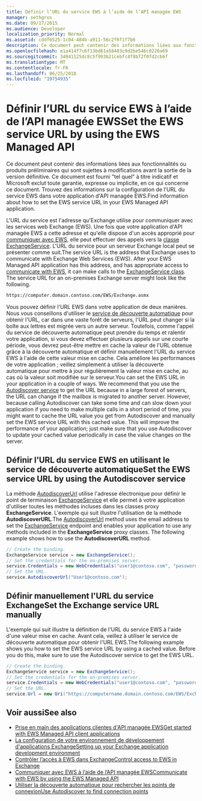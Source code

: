 ```yaml
---
title: Définir l’URL du service EWS à l’aide de l’API managée EWS
manager: sethgros
ms.date: 09/17/2015
ms.audience: Developer
localization_priority: Normal
ms.assetid: cddf6525-1c04-484b-a911-56c2f0f1f7b6
description: Ce document peut contenir des informations liées aux fonctionnalités ou produits préliminaires qui sont sujettes à modifications avant la sortie de la version définitive. Ce document est fourni "tel quel" à titre indicatif et Microsoft exclut toute garantie, expresse ou implicite, en ce qui concerne ce document. Trouvez des informations sur la configuration de l'URL du service EWS dans votre application d'API managée EWS.
ms.openlocfilehash: e1a414f7c6f13bd61a58403c9d2be546c0226a69
ms.sourcegitcommit: 34041125dc8c5f993b21cebfc4f8b72f0fd2cb6f
ms.translationtype: MT
ms.contentlocale: fr-FR
ms.lasthandoff: 06/25/2018
ms.locfileid: "19754935"
---
```

# <a name="set-the-ews-service-url-by-using-the-ews-managed-api"></a><span data-ttu-id="48186-103">Définir l’URL du service EWS à l’aide de l’API managée EWS</span><span class="sxs-lookup"><span data-stu-id="48186-103">Set the EWS service URL by using the EWS Managed API</span></span>

<span data-ttu-id="48186-104">Ce document peut contenir des informations liées aux fonctionnalités ou produits préliminaires qui sont sujettes à modifications avant la sortie de la version définitive. Ce document est fourni "tel quel" à titre indicatif et Microsoft exclut toute garantie, expresse ou implicite, en ce qui concerne ce document. Trouvez des informations sur la configuration de l'URL du service EWS dans votre application d'API managée EWS.</span><span class="sxs-lookup"><span data-stu-id="48186-104">Find information about how to set the EWS service URL in your EWS Managed API application.</span></span>
  
<span data-ttu-id="48186-p101">L'URL du service est l'adresse qu'Exchange utilise pour communiquer avec les services web Exchange (EWS). Une fois que votre application d'API managée EWS a cette adresse et qu'elle dispose d'un accès approprié pour [communiquer avec EWS](how-to-communicate-with-ews-by-using-the-ews-managed-api.md), elle peut effectuer des appels vers la [classe ExchangeService](http://msdn.microsoft.com/fr-fr/library/microsoft.exchange.webservices.data.exchangeservice%28v=exchg.80%29.aspx). L'URL du service pour un serveur Exchange local peut se présenter comme suit.</span><span class="sxs-lookup"><span data-stu-id="48186-p101">The service URL is the address that Exchange uses to communicate with Exchange Web Services (EWS). After your EWS Managed API application has this address, and has appropriate access to [communicate with EWS](how-to-communicate-with-ews-by-using-the-ews-managed-api.md), it can make calls to the [ExchangeService class](http://msdn.microsoft.com/fr-fr/library/microsoft.exchange.webservices.data.exchangeservice%28v=exchg.80%29.aspx). The service URL for an on-premises Exchange server might look like the following.</span></span> 
  
```HTML
https://computer.domain.contoso.com/EWS/Exchange.asmx
```

<span data-ttu-id="48186-p102">Vous pouvez définir l'URL EWS dans votre application de deux manières. Nous vous conseillons d'utiliser le [service de découverte automatique](http://msdn.microsoft.com/library/39726b67-2eb2-451b-9307-cfd0b518b55c%28Office.15%29.aspx) pour obtenir l'URL, car dans une vaste forêt de serveurs, l'URL peut changer si la boîte aux lettres est migrée vers un autre serveur. Toutefois, comme l'appel du service de découverte automatique peut prendre du temps et ralentir votre application, si vous devez effectuer plusieurs appels sur une courte période, vous devrez peut-être mettre en cache la valeur de l'URL obtenue grâce à la découverte automatique et définir manuellement l'URL du service EWS à l'aide de cette valeur mise en cache. Cela améliore les performances de votre application ; veillez simplement à utiliser la découverte automatique pour mettre à jour régulièrement la valeur mise en cache, au cas où la valeur soit modifiée sur le serveur.</span><span class="sxs-lookup"><span data-stu-id="48186-p102">You can set the EWS URL in your application in a couple of ways. We recommend that you use the [Autodiscover service](http://msdn.microsoft.com/library/39726b67-2eb2-451b-9307-cfd0b518b55c%28Office.15%29.aspx) to get the URL because in a large forest of servers, the URL can change if the mailbox is migrated to another server. However, because calling Autodiscover can take some time and can slow down your application if you need to make multiple calls in a short period of time, you might want to cache the URL value you get from Autodiscover and manually set the EWS service URL with this cached value. This will improve the performance of your application; just make sure that you use Autodiscover to update your cached value periodically in case the value changes on the server.</span></span> 
  
## <a name="set-the-ews-service-url-by-using-the-autodiscover-service"></a><span data-ttu-id="48186-112">Définir l'URL du service EWS en utilisant le service de découverte automatique</span><span class="sxs-lookup"><span data-stu-id="48186-112">Set the EWS service URL by using the Autodiscover service</span></span>
<span data-ttu-id="48186-113"><a name="bk_SetURLusingAutoDiscover"> </a></span><span class="sxs-lookup"><span data-stu-id="48186-113"></span></span>

<span data-ttu-id="48186-p103">La méthode [AutodiscoverUrl](http://msdn.microsoft.com/fr-fr/library/microsoft.exchange.webservices.data.exchangeservice.autodiscoverurl%28v=exchg.80%29.aspx) utilise l'adresse électronique pour définir le point de terminaison [ExchangeService](http://msdn.microsoft.com/fr-fr/library/microsoft.exchange.webservices.data.exchangeservice%28v=exchg.80%29.aspx) et elle permet à votre application d'utiliser toutes les méthodes incluses dans les classes proxy **ExchangeService**. L'exemple qui suit illustre l'utilisation de la méthode **AutodiscoverURL**.</span><span class="sxs-lookup"><span data-stu-id="48186-p103">The [AutodiscoverUrl](http://msdn.microsoft.com/fr-fr/library/microsoft.exchange.webservices.data.exchangeservice.autodiscoverurl%28v=exchg.80%29.aspx) method uses the email address to set the [ExchangeService](http://msdn.microsoft.com/fr-fr/library/microsoft.exchange.webservices.data.exchangeservice%28v=exchg.80%29.aspx) endpoint and enables your application to use any methods included in the **ExchangeService** proxy classes. The following example shows how to use the **AutodiscoverURL** method.</span></span> 
  
```cs
// Create the binding.
ExchangeService service = new ExchangeService();
// Set the credentials for the on-premises server.
service.Credentials = new WebCredentials("user1@contoso.com", "password");
// Set the URL.
service.AutodiscoverUrl("User1@contoso.com");

```

## <a name="set-the-exchange-service-url-manually"></a><span data-ttu-id="48186-116">Définir manuellement l'URL du service Exchange</span><span class="sxs-lookup"><span data-stu-id="48186-116">Set the Exchange service URL manually</span></span>
<span data-ttu-id="48186-117"><a name="bk_SetURLmanually"> </a></span><span class="sxs-lookup"><span data-stu-id="48186-117"></span></span>

<span data-ttu-id="48186-p104">L'exemple qui suit illustre la définition de l'URL du service EWS à l'aide d'une valeur mise en cache. Avant cela, veillez à utiliser le service de découverte automatique pour obtenir l'URL EWS.</span><span class="sxs-lookup"><span data-stu-id="48186-p104">The following example shows you how to set the EWS service URL by using a cached value. Before you do this, make sure to use the Autodiscover service to get the EWS URL.</span></span>
  
```cs
// Create the binding.
ExchangeService service = new ExchangeService();
// Set the credentials for the on-premises server.
service.Credentials = new WebCredentials("user1@contoso.com", "password");
// Set the URL.
service.Url = new Uri("https://computername.domain.contoso.com/EWS/Exchange.asmx");

```

## <a name="see-also"></a><span data-ttu-id="48186-120">Voir aussi</span><span class="sxs-lookup"><span data-stu-id="48186-120">See also</span></span>

- [<span data-ttu-id="48186-121">Prise en main des applications clientes d'API managée EWS</span><span class="sxs-lookup"><span data-stu-id="48186-121">Get started with EWS Managed API client applications</span></span>](get-started-with-ews-managed-api-client-applications.md)   
- [<span data-ttu-id="48186-122">La configuration de votre environnement de développement d'applications Exchange</span><span class="sxs-lookup"><span data-stu-id="48186-122">Setting up your Exchange application development environment</span></span>](setting-up-your-exchange-application-development-environment.md)   
- [<span data-ttu-id="48186-123">Contrôler l’accès à EWS dans Exchange</span><span class="sxs-lookup"><span data-stu-id="48186-123">Control access to EWS in Exchange</span></span>](how-to-control-access-to-ews-in-exchange.md) 
- [<span data-ttu-id="48186-124">Communiquer avec EWS à l’aide de l’API managée EWS</span><span class="sxs-lookup"><span data-stu-id="48186-124">Communicate with EWS by using the EWS Managed API</span></span>](how-to-communicate-with-ews-by-using-the-ews-managed-api.md)  
- [<span data-ttu-id="48186-125">Utiliser la découverte automatique pour rechercher les points de connexion</span><span class="sxs-lookup"><span data-stu-id="48186-125">Use Autodiscover to find connection points</span></span>](how-to-use-autodiscover-to-find-connection-points.md)
    

